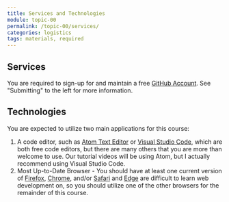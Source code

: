 ```yaml
---
title: Services and Technologies
module: topic-00
permalink: /topic-00/services/
categories: logistics
tags: materials, required
---
```


<div class="divider-heading"></div>


## Services
You are required to sign-up for and maintain a free <a href="https://github.com/" target="_blank">GitHub Account</a>. See "Submitting" to the left for more information.


<div class="divider-pg"></div>


## Technologies
You are expected to utilize two main applications for this course:
1. A code editor, such as <a href="https://atom.io/" target="_blank">Atom Text Editor</a> or <a href="https://code.visualstudio.com/download" target="_new">Visual Studio Code</a>, which are both free code editors, but there are many others that you are more than welcome to use. Our tutorial videos will be using Atom, but I actually recommend using Visual Studio Code.
2. Most Up-to-Date Browser - You should have at least one current version of <a href="https://www.mozilla.org/en-US/" target="_new">Firefox</a>, <a href="https://www.google.com/chrome/" target="_new">Chrome</a>, and/or <a href="https://www.apple.com/safari/" target="_new">Safari</a> and <a href="https://www.microsoft.com/en-us/windows/microsoft-edge" target="_new">Edge</a> are difficult to learn web development on, so you should utilize one of the other browsers for the remainder of this course.
